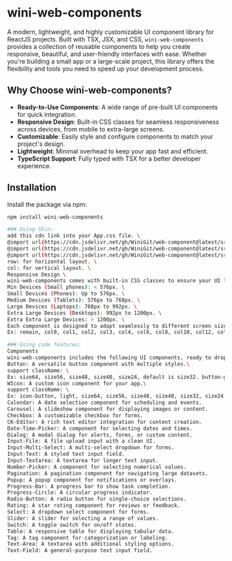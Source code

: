 # wini-web-components

A modern, lightweight, and highly customizable UI component library for ReactJS projects. Built with TSX, JSX, and CSS, `wini-web-components` provides a collection of reusable components to help you create responsive, beautiful, and user-friendly interfaces with ease. Whether you're building a small app or a large-scale project, this library offers the flexibility and tools you need to speed up your development process.

## Why Choose wini-web-components?

- **Ready-to-Use Components**: A wide range of pre-built UI components for quick integration.
- **Responsive Design**: Built-in CSS classes for seamless responsiveness across devices, from mobile to extra-large screens.
- **Customizable**: Easily style and configure components to match your project's design.
- **Lightweight**: Minimal overhead to keep your app fast and efficient.
- **TypeScript Support**: Fully typed with TSX for a better developer experience.

## Installation

Install the package via npm:

```bash
npm install wini-web-components

### Using Skin:
add this cdn link into your App.css file. \
@import url(https://cdn.jsdelivr.net/gh/WiniGit/web-component@latest/src/skin/root.css); \
@import url(https://cdn.jsdelivr.net/gh/WiniGit/web-component@latest/src/skin/typography.css); \
@import url(https://cdn.jsdelivr.net/gh/WiniGit/web-component@latest/src/skin/layout.css); \
row: for horizontal layout. \
col: for vertical layout. \
Responsive Design \
wini-web-components comes with built-in CSS classes to ensure your UI looks great on all devices. The library supports responsive layouts for:\
Min Devices (Small phones): < 576px. \
Small Devices (Phones): Up to 576px. \
Medium Devices (Tablets): 576px to 768px. \
Large Devices (Laptops): 768px to 992px. \
Extra Large Devices (Desktops): 992px to 1200px. \
Extra Extra Large Devices: > 1200px. \
Each component is designed to adapt seamlessly to different screen sizes, with CSS classes: \
Ex: remain, col0, col1, col2, col3, col4, col6, col8, col10, col12, col16, col18, col20, col24, col1-min, col2-min, col3-sm, col6-sm, col8-md, col10-lg, col12-lg, col16-xl, col18-xl, col20-xxl, col24-xxl

### Using code features:
Components
wini-web-components includes the following UI components, ready to drop into your React project: \
Button: A versatile button component with multiple styles.\
support className: \
Ex: size64, size56, size48, size40, size24, default is size32. button-grey, button-primary, button-neutral, button-black, button-white, button-infor, button-warning, button-error, button-success, button-infor-main, button-warning-main, button-error-main, button-success-main \
WIcon: A custom icon component for your app.\
support className: \
Ex: icon-button, light, size64, size56, size48, size40, size32, size24. \
Calendar: A date selection component for scheduling and events.
Carousel: A slideshow component for displaying images or content.
Checkbox: A customizable checkbox for forms.
CK-Editor: A rich text editor integration for content creation.
Date-Time-Picker: A component for selecting dates and times.
Dialog: A modal dialog for alerts, forms, or custom content.
Input-File: A file upload input with a clean UI.
Input-Multi-Select: A multi-select dropdown for forms.
Input-Text: A styled text input field.
Input-Textarea: A textarea for longer text input.
Number-Picker: A component for selecting numerical values.
Pagination: A pagination component for navigating large datasets.
Popup: A popup component for notifications or overlays.
Progress-Bar: A progress bar to show task completion.
Progress-Circle: A circular progress indicator.
Radio-Button: A radio button for single-choice selections.
Rating: A star rating component for reviews or feedback.
Select: A dropdown select component for forms.
Slider: A slider for selecting a range of values.
Switch: A toggle switch for on/off states.
Table: A responsive table for displaying tabular data.
Tag: A tag component for categorization or labeling.
Text-Area: A textarea with additional styling options.
Text-Field: A general-purpose text input field.
